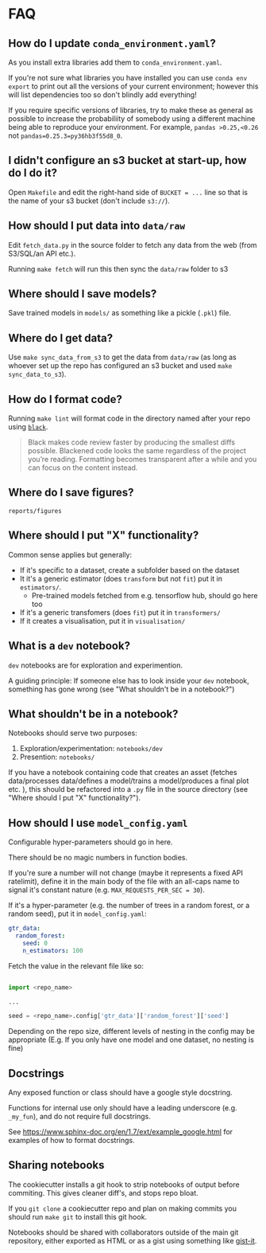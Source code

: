 # FAQ

## How do I update `conda_environment.yaml`?

As you install extra libraries add them to `conda_environment.yaml`.

If you're not sure what libraries you have installed you can use `conda env export` to print out all the versions of your current environment; however this will list dependencies too so don't blindly add everything!

If you require specific versions of libraries, try to make these as general as possible to increase the probabiliity of somebody using a different machine being able to reproduce your environment.
For example, `pandas >0.25,<0.26` not `pandas=0.25.3=py36hb3f55d8_0`.

## I didn't configure an s3 bucket at start-up, how do I do it?

Open `Makefile` and edit the right-hand side of `BUCKET = ...` line so that is the name of your s3 bucket (don't include `s3://`).

## How should I put data into `data/raw`

Edit `fetch_data.py` in the source folder to fetch any data from the web (from S3/SQL/an API etc.).

Running `make fetch` will run this then sync the `data/raw` folder to s3

## Where should I save models?

Save trained models in `models/` as something like a pickle (`.pkl`) file.

## Where do I get data?

Use `make sync_data_from_s3` to get the data from `data/raw` (as long as whoever set up the repo has configured an s3 bucket and used `make sync_data_to_s3`).

## How do I format code?

Running `make lint` will format code in the directory named after your repo using [`black`](https://black.readthedocs.io/).

> Black makes code review faster by producing the smallest diffs possible. Blackened code looks the same regardless of the project you’re reading. Formatting becomes transparent after a while and you can focus on the content instead.

## Where do I save figures?

`reports/figures`

## Where should I put "X" functionality?

Common sense applies but generally:

- If it's specific to a dataset, create a subfolder based on the dataset
- It it's a generic estimator (does `transform` but not `fit`) put it in `estimators/`.
  - Pre-trained models fetched from e.g. tensorflow hub, should go here too
- If it's a generic transfomers (does `fit`) put it in `transformers/`
- If it creates a visualisation, put it in `visualisation/`

## What is a `dev` notebook?

`dev` notebooks are for exploration and experimention.

A guiding principle: If someone else has to look inside your `dev` notebook, something has gone wrong (see "What shouldn't be in a notebook?")

## What shouldn't be in a notebook?

Notebooks should serve two purposes:

1. Exploration/experimentation: `notebooks/dev`
2. Presention: `notebooks/`

If you have a notebook containing code that creates an asset (fetches data/processes data/defines a model/trains a model/produces a final plot etc. ), this should be refactored into a `.py` file in the source directory (see "Where should I put "X" functionality?").

## How should I use `model_config.yaml`

Configurable hyper-parameters should go in here.

There should be no magic numbers in function bodies.

If you're sure a number will not change (maybe it represents a fixed API ratelimit), define it in the main body of the file with an all-caps name to signal it's constant nature (e.g. `MAX_REQUESTS_PER_SEC = 30`).

If it's a hyper-parameter (e.g. the number of trees in a random forest, or a random seed), put it in `model_config.yaml`:

```yaml
gtr_data:
  random_forest:
    seed: 0
    n_estimators: 100
```

Fetch the value in the relevant file like so:

```python

import <repo_name>

...

seed = <repo_name>.config['gtr_data']['random_forest']['seed']
```

Depending on the repo size, different levels of nesting in the config may be appropriate (E.g. If you only have one model and one dataset, no nesting is fine)

## Docstrings

Any exposed function or class should have a google style docstring.

Functions for internal use only should have a leading underscore (e.g. `_my_fun`), and do not require full docstrings.

See https://www.sphinx-doc.org/en/1.7/ext/example_google.html for examples of how to format docstrings.

## Sharing notebooks

The cookiecutter installs a git hook to strip notebooks of output before commiting. This gives cleaner diff's, and stops repo bloat.

If you `git clone` a cookiecutter repo and plan on making commits you should run `make git` to install this git hook.

Notebooks should be shared with collaborators outside of the main git repository, either exported as HTML or as a gist using something like [gist-it](https://jupyter-contrib-nbextensions.readthedocs.io/en/latest/nbextensions/gist_it/readme.html).

